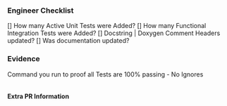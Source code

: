 ### Engineer Checklist

[] How many Active Unit Tests were Added?
[] How many Functional Integration Tests were Added?
[] Docstring | Doxygen Comment Headers updated?
[] Was documentation updated?

### Evidence

Command you run to proof all Tests are 100% passing - No Ignores 
```
```

#### Extra PR Information 
```
```
